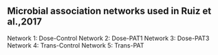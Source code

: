 ## Microbial association networks used in Ruiz et al.,2017

Network 1: Dose-Control
Network 2: Dose-PAT1
Network 3: Dose-PAT3
Network 4: Trans-Control
Network 5: Trans-PAT
